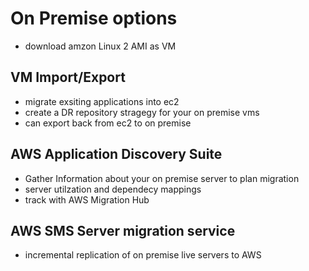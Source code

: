 # On Premise options
- download amzon Linux 2 AMI as VM
## VM Import/Export
- migrate exsiting applications into ec2
- create a DR repository stragegy for your on premise vms
- can export back from ec2 to on premise
## AWS Application Discovery Suite
- Gather Information about your on premise server to plan migration
- server utilzation and dependecy mappings
- track with AWS Migration Hub
## AWS SMS Server migration service
- incremental replication of on premise live servers to AWS
